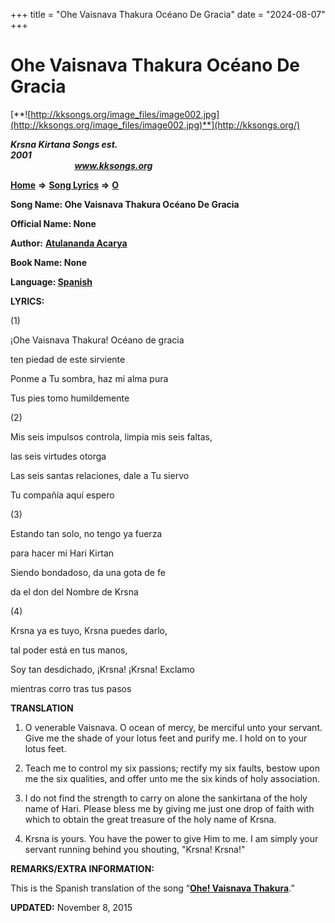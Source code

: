 +++
title = "Ohe Vaisnava Thakura Océano De Gracia"
date = "2024-08-07"
+++

# Ohe Vaisnava Thakura Océano De Gracia
[**![http://kksongs.org/image_files/image002.jpg](http://kksongs.org/image_files/image002.jpg)**](http://kksongs.org/)

**_Krsna Kirtana Songs est. 2001_**                                                                                                                                                 **_www.kksongs.org_**

**[Home](http://kksongs.org/)** **⇒** **[Song Lyrics](http://kksongs.org/lyrics.html)** **⇒** **[O](http://kksongs.org/songs/song_o.html)**

**Song Name: Ohe Vaisnava Thakura Océano De Gracia**

**Official Name: None**

**Author:** [**Atulananda Acarya**](http://kksongs.org/authors/list/atulananda.html)

**Book Name: None**

**Language: [Spanish](http://kksongs.org/language/list/spanish.html)**



**LYRICS:**

(1)

¡Ohe Vaisnava Thakura! Océano de gracia

ten piedad de este sirviente

Ponme a Tu sombra, haz mi alma pura

Tus pies tomo humildemente

(2)

Mis seis impulsos controla, limpia mis seis faltas,

las seis virtudes otorga

Las seis santas relaciones, dale a Tu siervo

Tu compañía aquí espero

(3)

Estando tan solo, no tengo ya fuerza

para hacer mi Hari Kirtan

Siendo bondadoso, da una gota de fe

da el don del Nombre de Krsna

(4)

Krsna ya es tuyo, Krsna puedes darlo,

tal poder está en tus manos,

Soy tan desdichado, ¡Krsna! ¡Krsna! Exclamo

mientras corro tras tus pasos

**TRANSLATION**

1) O venerable Vaisnava. O ocean of mercy, be merciful unto your servant. Give me the shade of your lotus feet and purify me. I hold on to your lotus feet.

2) Teach me to control my six passions; rectify my six faults, bestow upon me the six qualities, and offer unto me the six kinds of holy association.

3) I do not find the strength to carry on alone the sankirtana of the holy name of Hari. Please bless me by giving me just one drop of faith with which to obtain the great treasure of the holy name of Krsna.

4) Krsna is yours. You have the power to give Him to me. I am simply your servant running behind you shouting, "Krsna! Krsna!"

**REMARKS/EXTRA INFORMATION:**

This is the Spanish translation of the song “**[Ohe! Vaisnava Thakura](http://kksongs.org/songs/o/ohevaisnava.html)**.”

**UPDATED:** November 8, 2015